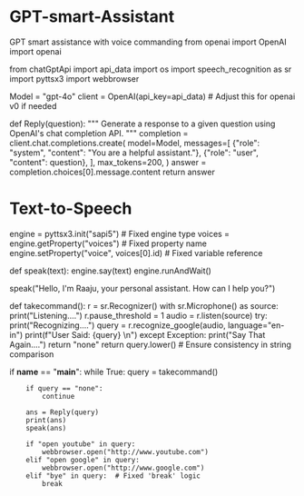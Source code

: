 # GPT-smart-Assistant
GPT smart assistance with voice commanding
from openai import OpenAI  
import openai  

from chatGptApi import api_data
import os
import speech_recognition as sr
import pyttsx3
import webbrowser

Model = "gpt-4o"
client = OpenAI(api_key=api_data)  # Adjust this for openai v0 if needed

def Reply(question):
    """
    Generate a response to a given question using OpenAI's chat completion API.
    """
    completion = client.chat.completions.create(
        model=Model,
        messages=[
            {"role": "system", "content": "You are a helpful assistant."},
            {"role": "user", "content": question},
        ],
        max_tokens=200,
    )
    answer = completion.choices[0].message.content
    return answer

# Text-to-Speech
engine = pyttsx3.init("sapi5")  # Fixed engine type
voices = engine.getProperty("voices")  # Fixed property name
engine.setProperty("voice", voices[0].id)  # Fixed variable reference

def speak(text):
    engine.say(text)
    engine.runAndWait()

speak("Hello, I'm Raaju, your personal assistant. How can I help you?")

def takecommand():
    r = sr.Recognizer()
    with sr.Microphone() as source:
        print("Listening....")
        r.pause_threshold = 1
        audio = r.listen(source)
    try:
        print("Recognizing....")
        query = r.recognize_google(audio, language="en-in")
        print(f"User Said: {query} \n")
    except Exception:
        print("Say That Again....")
        return "none"
    return query.lower()  # Ensure consistency in string comparison

if __name__ == "__main__":
    while True:
        query = takecommand()
        
        if query == "none":
            continue
        
        ans = Reply(query)
        print(ans)
        speak(ans)

        if "open youtube" in query:
            webbrowser.open("http://www.youtube.com")
        elif "open google" in query:
            webbrowser.open("http://www.google.com")
        elif "bye" in query:  # Fixed 'break' logic
            break


